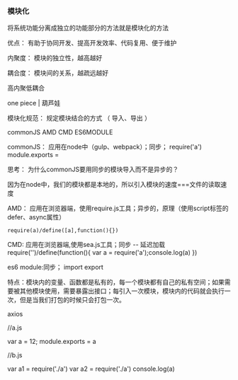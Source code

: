 

### 模块化

将系统功能分离成独立的功能部分的方法就是模块化的方法

优点： 有助于协同开发、提高开发效率、代码复用、便于维护

内聚度： 模块的独立性，越高越好

耦合度： 模块间的关系，越疏远越好

高内聚低耦合

one piece | 葫芦娃

模块化规范： 规定模块结合的方式 （ 导入、导出 ） 

commonJS  AMD CMD ES6MODULE


commonJS： 应用在node中（gulp、webpack）；同步；
    require('a')  module.exports = 

思考： 为什么commonJS要用同步的模块导入而不是异步的？

因为在node中，我们的模块都是本地的，所以引入模块的速度===文件的读取速度


AMD： 应用在浏览器端，使用require.js工具；异步的，原理（使用script标签的defer、async属性）

    require(a)/define([a],function(){}) 

CMD:  应用在浏览器端,使用sea.js工具；同步 -- 延迟加载
    require('')/define(function(){ var a = require('a');console.log(a) })

es6 module:同步； import  export



特点：模块内的变量、函数都是私有的，每一个模块都有自己的私有空间；如果需要被其他模块使用，需要暴露出接口；每引入一次模块，模块内的代码就会执行一次，但是当我们打包的时候只会打包一次。

axios


//a.js

var a = 12;
module.exports = a

//b.js

var a1 = require('./a')
var a2 = require('./a')
console.log(a)